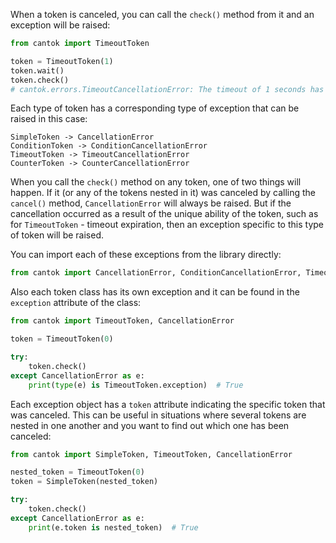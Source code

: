 When a token is canceled, you can call the `check()` method from it and an exception will be raised:

```python
from cantok import TimeoutToken

token = TimeoutToken(1)
token.wait()
token.check()
# cantok.errors.TimeoutCancellationError: The timeout of 1 seconds has expired.
```

Each type of token has a corresponding type of exception that can be raised in this case:

```
SimpleToken -> CancellationError
ConditionToken -> ConditionCancellationError
TimeoutToken -> TimeoutCancellationError
CounterToken -> CounterCancellationError
```

When you call the `check()` method on any token, one of two things will happen. If it (or any of the tokens nested in it) was canceled by calling the `cancel()` method, `CancellationError` will always be raised. But if the cancellation occurred as a result of the unique ability of the token, such as for `TimeoutToken` - timeout expiration, then an exception specific to this type of token will be raised.

You can import each of these exceptions from the library directly:

```python
from cantok import CancellationError, ConditionCancellationError, TimeoutCancellationError, CounterCancellationError
```

Also each token class has its own exception and it can be found in the `exception` attribute of the class:

```python
from cantok import TimeoutToken, CancellationError

token = TimeoutToken(0)

try:
    token.check()
except CancellationError as e:
    print(type(e) is TimeoutToken.exception)  # True
```

Each exception object has a `token` attribute indicating the specific token that was canceled. This can be useful in situations where several tokens are nested in one another and you want to find out which one has been canceled:

```python
from cantok import SimpleToken, TimeoutToken, CancellationError

nested_token = TimeoutToken(0)
token = SimpleToken(nested_token)

try:
    token.check()
except CancellationError as e:
    print(e.token is nested_token)  # True
```
